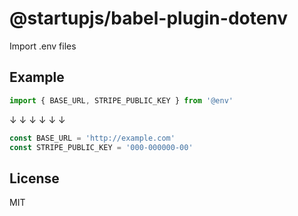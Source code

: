 # @startupjs/babel-plugin-dotenv

Import .env files

## Example

```jsx
import { BASE_URL, STRIPE_PUBLIC_KEY } from '@env'
```

↓ ↓ ↓ ↓ ↓ ↓

```jsx
const BASE_URL = 'http://example.com'
const STRIPE_PUBLIC_KEY = '000-000000-00'
```

## License

MIT

